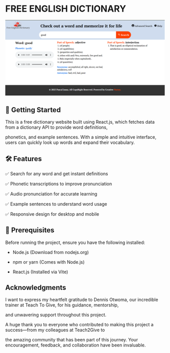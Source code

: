 # FREE ENGLISH DICTIONARY
![project-preview](src/assets/preview.png)
## 🚀 Getting Started

This is a free dictionary website built using React.js, which fetches data from a dictionary API to provide word definitions,

phonetics, and example sentences. With a simple and intuitive interface, users can quickly look up words and expand their vocabulary.

## 🛠 Features
✅ Search for any word and get instant definitions

✅ Phonetic transcriptions to improve pronunciation

✅ Audio pronunciation for accurate learning

✅ Example sentences to understand word usage

✅ Responsive design for desktop and mobile

## 📌 Prerequisites

Before running the project, ensure you have the following installed:

- Node.js (Download from nodejs.org)

- npm or yarn (Comes with Node.js)

- React.js (Installed via Vite)

## Acknowledgments
I want to express my heartfelt gratitude to Dennis Otwoma, our incredible trainer at Teach To Give, for his guidance, mentorship, 

and unwavering support throughout this project.

A huge thank you to everyone who contributed to making this project a success—from my colleagues at Teach2Give to 

the amazing community that has been part of this journey. Your encouragement, feedback, and collaboration have been invaluable.
